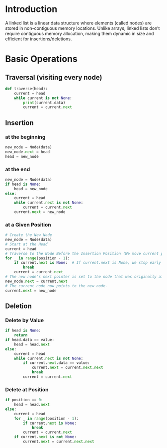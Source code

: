 # Introduction
A linked list is a linear data structure where elements (called nodes) are stored in non-contiguous memory locations. Unlike arrays, linked lists don’t require contiguous memory allocation, making them dynamic in size and efficient for insertions/deletions.

# Basic Operations
## Traversal (visiting every node)
```python
def traverse(head):
    current = head
    while current is not None:
        print(current.data)
        current = current.next
```

## Insertion
### at the beginning
```python
new_node = Node(data)
new_node.next = head
head = new_node
```
### at the end
```python
new_node = Node(data)
if head is None:
    head = new_node
else:
    current = head
    while current.next is not None:
        current = current.next
    current.next = new_node
```
### at a Given Position
```python
# Create the New Node
new_node = Node(data)
# Start at the Head
current = head
# Traverse to the Node Before the Insertion Position (We move current position - 1 times to reach the node just before where the new node should be inserted.)
for _ in range(position - 1):
    if current.next is None:  # If current.next is None, we stop early (to avoid going out of bounds).
        break
    current = current.next
# The new node's next pointer is set to the node that was originally after current.
new_node.next = current.next
# The current node now points to the new node.
current.next = new_node
```

## Deletion
### Delete by Value
```python
if head is None:
    return
if head.data == value:
    head = head.next
else:
    current = head
    while current.next is not None:
        if current.next.data == value:
            current.next = current.next.next
            break
        current = current.next
```

### Delete at Position
```python
if position == 0:
    head = head.next
else:
    current = head
    for _ in range(position - 1):
        if current.next is None:
            break
        current = current.next
    if current.next is not None:
        current.next = current.next.next
```
